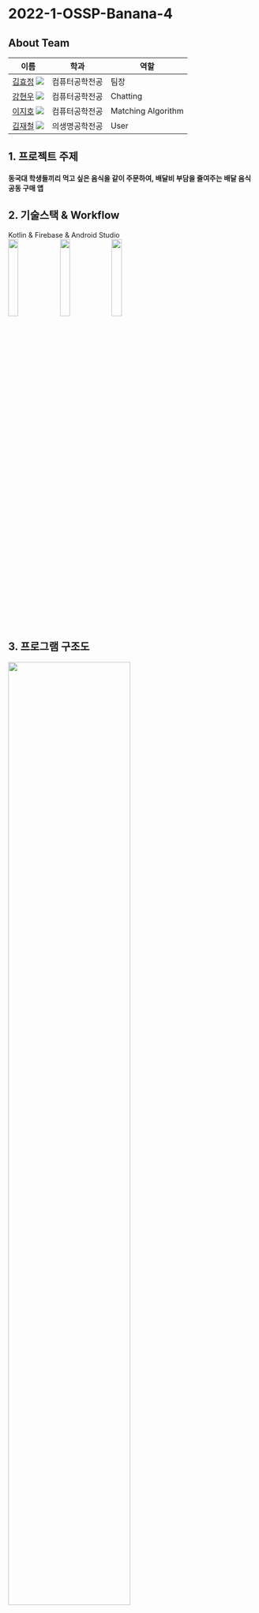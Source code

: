 # 2022-1-OSSP-Banana-4

## About Team


|이름|학과|역할|
|------|---|---|
|[김효정](https://github.com/hyojKim2) [![](https://img.shields.io/badge/Github-dgkhj-blue?style=flat-square&logo=Github)](https://github.com/hyojKim2)|컴퓨터공학전공|팀장 |
|[강현우](https://github.com/rkdgusdn) [![](https://img.shields.io/badge/Github-rkdgusdn-blue?style=flat-square&logo=Github)](https://github.com/rkdgusdn)|컴퓨터공학전공|Chatting|
|[이지호](https://github.com/jiholee0) [![](https://img.shields.io/badge/Github-jiholee0-blue?style=flat-square&logo=Github)](https://github.com/jiholee0)|컴퓨터공학전공|Matching Algorithm|
|[김재철](https://github.com/kjc4410) [![](https://img.shields.io/badge/Github-kjc4410-blue?style=flat-square&logo=Github)](https://github.com/kjc4410)|의생명공학전공|User|


## 1. 프로젝트 주제
<div>
<h4> 동국대 학생들끼리 먹고 싶은 음식을 같이 주문하여, 배달비 부담을 줄여주는 배달 음식 공동 구매 앱
</div>   
    
    
## 2. 기술스택 & Workflow
Kotlin & Firebase & Android Studio<br>
<img width="20%" src="https://user-images.githubusercontent.com/87844641/173768618-f9e968a8-1be8-486e-9cf9-0482e664ef9a.png"/>
<img width="20%" src="https://user-images.githubusercontent.com/87844641/173768636-6dc23d7a-2d7c-437a-8daa-5998a004d68c.png"/>
<img width="20%" src="https://user-images.githubusercontent.com/87844641/173817432-ddb8a924-3e7e-4370-8ed7-79e019a4bf67.png"/>    

    
## 3. 프로그램 구조도
<img width="70%" src="https://user-images.githubusercontent.com/87844641/173832072-fbde856d-a3ff-4614-bdd5-08857ae64a4d.png"/>
   
    
## 4. 어플 소개
    

<img width="20%" src="https://user-images.githubusercontent.com/87844641/173873678-c766150c-19ab-4516-ba16-04470bea5ddd.png"/>
<h3>&nbsp;&nbsp;&nbsp;&nbsp;&nbsp;&nbsp;&nbsp;DeliShare</h3><br>
   
    
    
<h3>(1) 로그인 및 회원가입</h3>

- 동국대학교 웹 메일(@dgu.ac.kr 및 @dongguk.edu)과 비밀번호를 사용하여 로그인하고, 한번 로그인하면 자동로그인 가능<br>
- 비밀번호를 잊은 경우 이메일을 입력하면 비밀번호 재설정 링크 전송(단, @dgu.ac.kr 메일을 사용한다면 비밀번호를 변경하는 메일이 스팸함에 있음)    
<img width="20%" src="https://user-images.githubusercontent.com/87844641/173760147-b5856c81-0647-45a6-9b13-dab5c4597f6d.png"/> <img width="20%" src="https://user-images.githubusercontent.com/87844641/173834290-7eb25c8a-6661-4605-b4ed-cc2d3fd51a26.png"/><br>

- **동국대 웹메일(@dgu.ac.kr 및 @dongguk.edu)** 만이 회원가입에 이용되고, 등록한 웹메일로 인증번호 발송<br>
<img width="20%" src="https://user-images.githubusercontent.com/87844641/173760479-a0da532b-d12f-4424-b720-34a21cf63740.png"/> <img width="20%" src="https://user-images.githubusercontent.com/87844641/173780458-e78af697-8741-429a-82f3-2f803e89718b.png"/><br>

<h3>(2) 카테고리 페이지</h3>
    
- 카테고리 종류 : 돈까스/회/일식, 중식, 치킨, 백반/죽/국수, 카페/디저트, 분식, 찜/탕/찌게, 피자, 양식,<br> 
    &nbsp;&nbsp;&nbsp;&nbsp;&nbsp;&nbsp;&nbsp;&nbsp;&nbsp;&nbsp;&nbsp;&nbsp;&nbsp;&nbsp;&nbsp;&nbsp;&nbsp;&nbsp;&nbsp;&nbsp;&nbsp;&nbsp;&nbsp;&nbsp;&nbsp;&nbsp;&nbsp;고기/구이, 족발/보쌈, 아시안, 패스트푸드, 도시락
- 우측 상단의 프로필 이미지를 통해 마이페이지로 이동 가능
<br><img width="20%" src="https://user-images.githubusercontent.com/87844641/173780852-0018d0cc-8e83-4278-a073-6a3b1569cd77.png"/>


<h3>(3) 매칭 및 채팅</h3>
 
- 브랜드 선택<br>
    - 브랜드는 동국대학교 주변의 음식점들을 보여주며 3종류의 가게까지 선택가능<br>
    - 또한 상관없음 선택란이 있어, 결정이 어렵거나 음식점을 크게 고려하지 않는 사람에게 유용함  
<img width="20%" src="https://user-images.githubusercontent.com/87844641/173843675-00376ab3-ad9e-4673-96ac-a3f6fe558f46.png"/><br>
    
- **매칭중, 매칭 실패, 매칭 성공**<br>
    - 매칭에 성공하면 성공페이지와 함께 채팅 시작이 가능
    - 매칭에 실패하면 실패페이지와 함께 다시 찾기 가능<br>
<img width="20%" src="https://user-images.githubusercontent.com/87844641/173782938-4cf1e44b-c071-44cb-89cc-001a969c6910.png"/> <img width="20%" src="https://user-images.githubusercontent.com/87844641/173847413-92ab8880-dd3b-4745-9c60-783c9ec309b8.png"/> <img width="20%" src="https://user-images.githubusercontent.com/87844641/173844161-054ae823-51d6-41a9-8e9b-ef4464832a09.png"/><br>
- **채팅 및 평가 페이지**<br>
    - 메이트와 함께 음식을 받으면 거래종료를 통해 메이트에게 평가 가능
    - 별점을 통해 등급을 매기고, 리뷰를 남길 수 있음<br>
<img width="20%" src="https://user-images.githubusercontent.com/87844641/173843876-b4c4deac-635f-4883-b885-678d2217511b.png"/> <img width="20%" src="https://user-images.githubusercontent.com/87844641/173844424-d470d862-7c7e-427d-96ac-851e0e093d85.png"/> <img width="20%" src="https://user-images.githubusercontent.com/87844641/173879681-b535d4db-8784-4af4-bec3-8ffdc2d83dfe.png"/><br><br>
    
<h3>(4) 마이페이지</h3>
    
- 메이트들에게 받은 별점과 리뷰를 볼수 있음<br>
<img width="20%" src="https://user-images.githubusercontent.com/87844641/173847266-08adc6c6-de5e-43f1-bd4a-982012c0ef42.png"/><br>
    
## 5. 시연영상
    
  
https://user-images.githubusercontent.com/87844641/173886505-0e7d574a-37ff-4041-a2b4-8168e83a9a99.mp4    

    
## 6. 노션 링크
[노션 페이지로](https://www.notion.so/54a698022ddb46f8be22390bc8c99fe0)
